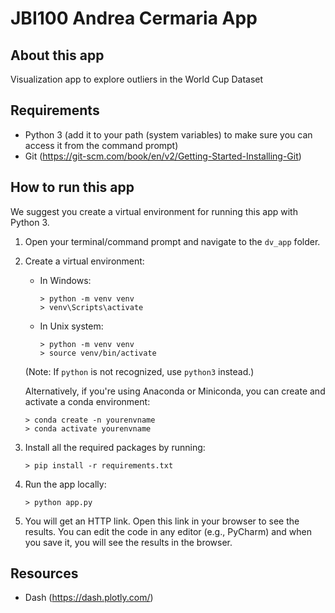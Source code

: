 # JBI100 Andrea Cermaria App

## About this app
Visualization app to explore outliers in the World Cup Dataset
## Requirements
- Python 3 (add it to your path (system variables) to make sure you can access it from the command prompt)
- Git (https://git-scm.com/book/en/v2/Getting-Started-Installing-Git)

## How to run this app
We suggest you create a virtual environment for running this app with Python 3.

1. Open your terminal/command prompt and navigate to the `dv_app` folder.

2. Create a virtual environment:
   - In Windows:
     ```
     > python -m venv venv
     > venv\Scripts\activate
     ```
   - In Unix system:
     ```
     > python -m venv venv
     > source venv/bin/activate
     ```

   (Note: If `python` is not recognized, use `python3` instead.)

   Alternatively, if you're using Anaconda or Miniconda, you can create and activate a conda environment:
     ```
     > conda create -n yourenvname
     > conda activate yourenvname
     ```
   
3. Install all the required packages by running:
     ```
     > pip install -r requirements.txt
     ```

4. Run the app locally:
     ```
     > python app.py
     ```
   
5. You will get an HTTP link. Open this link in your browser to see the results. You can edit the code in any editor (e.g., PyCharm) and when you save it, you will see the results in the browser.

## Resources
- Dash (https://dash.plotly.com/)

